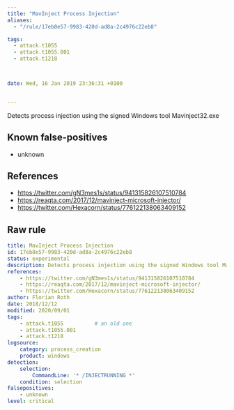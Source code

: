 ```yaml
---
title: "MavInject Process Injection"
aliases:
  - "/rule/17eb8e57-9983-420d-ad8a-2c4976c22eb8"

tags:
  - attack.t1055
  - attack.t1055.001
  - attack.t1218



date: Wed, 16 Jan 2019 23:36:31 +0100


---
```


Detects process injection using the signed Windows tool Mavinject32.exe

<!--more-->


## Known false-positives

* unknown



## References

* https://twitter.com/gN3mes1s/status/941315826107510784
* https://reaqta.com/2017/12/mavinject-microsoft-injector/
* https://twitter.com/Hexacorn/status/776122138063409152


## Raw rule
```yaml
title: MavInject Process Injection
id: 17eb8e57-9983-420d-ad8a-2c4976c22eb8
status: experimental
description: Detects process injection using the signed Windows tool Mavinject32.exe
references:
    - https://twitter.com/gN3mes1s/status/941315826107510784
    - https://reaqta.com/2017/12/mavinject-microsoft-injector/
    - https://twitter.com/Hexacorn/status/776122138063409152
author: Florian Roth
date: 2018/12/12
modified: 2020/09/01
tags:
    - attack.t1055          # an old one
    - attack.t1055.001
    - attack.t1218
logsource:
    category: process_creation
    product: windows
detection:
    selection:
        CommandLine: '* /INJECTRUNNING *'
    condition: selection
falsepositives:
    - unknown
level: critical

```

